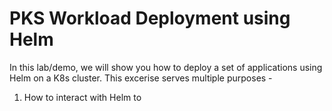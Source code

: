
# PKS Workload Deployment using Helm

In this lab/demo, we will show you how to deploy a set of applications using Helm on a K8s cluster. This excerise serves multiple purposes - 

1. How to interact with Helm to 
<!--stackedit_data:
eyJoaXN0b3J5IjpbMjY3MTI3ODMxXX0=
-->